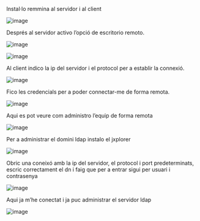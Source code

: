 Instal·lo remmina al servidor i al client

![image](https://github.com/omarine12/MP05/assets/113585932/afa162bd-e860-4924-b4a9-6c45c34bbe97)

Després al servidor activo l’opció de escritorio remoto.

![image](https://github.com/omarine12/MP05/assets/113585932/ed4f1c06-664b-410d-9a22-586ba10f33ad)

![image](https://github.com/omarine12/MP05/assets/113585932/4292c423-1b35-4f56-aea6-c85297673310)


Al client indico la ip del servidor i el protocol per a establir la connexió.

![image](https://github.com/omarine12/MP05/assets/113585932/eed8e4df-1846-4100-ad27-c41c4721e77f)

Fico les credencials per a poder connectar-me de forma remota.

![image](https://github.com/omarine12/MP05/assets/113585932/7ef82eea-f72b-4366-9ace-b69ea85ea69a)

Aqui es pot veure com administro l’equip de forma remota

![image](https://github.com/omarine12/MP05/assets/113585932/64394e04-f740-4a39-96a6-095ac1afe891)

Per a administrar el domini ldap instalo el jxplorer

![image](https://github.com/omarine12/MP05/assets/113585932/29ea5ec6-4d94-4600-abc5-3ef1213f2172)

Obric una coneixó amb la ip del servidor, el protocol i port predeterminats, escric correctament el dn i faig que per a entrar sigui per usuari i contrasenya

![image](https://github.com/omarine12/MP05/assets/113585932/30ee8b90-3b2e-4e0f-b836-8fbc83087dfa)


Aqui ja m’he conectat i ja puc administrar el servidor ldap

![image](https://github.com/omarine12/MP05/assets/113585932/88d4e717-f2bd-4650-8148-a98cb055aca8)

